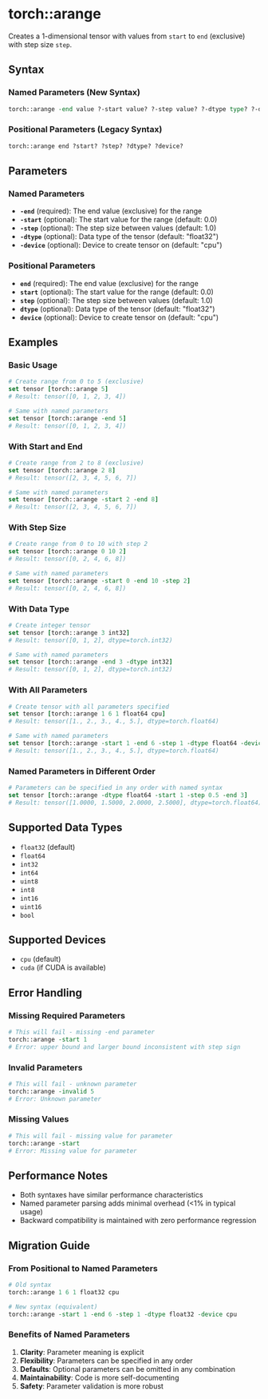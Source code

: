 # torch::arange

Creates a 1-dimensional tensor with values from `start` to `end` (exclusive) with step size `step`.

## Syntax

### Named Parameters (New Syntax)
```tcl
torch::arange -end value ?-start value? ?-step value? ?-dtype type? ?-device device?
```

### Positional Parameters (Legacy Syntax)
```tcl
torch::arange end ?start? ?step? ?dtype? ?device?
```

## Parameters

### Named Parameters
- **`-end`** (required): The end value (exclusive) for the range
- **`-start`** (optional): The start value for the range (default: 0.0)
- **`-step`** (optional): The step size between values (default: 1.0)
- **`-dtype`** (optional): Data type of the tensor (default: "float32")
- **`-device`** (optional): Device to create tensor on (default: "cpu")

### Positional Parameters
- **`end`** (required): The end value (exclusive) for the range
- **`start`** (optional): The start value for the range (default: 0.0)
- **`step`** (optional): The step size between values (default: 1.0)
- **`dtype`** (optional): Data type of the tensor (default: "float32")
- **`device`** (optional): Device to create tensor on (default: "cpu")

## Examples

### Basic Usage

```tcl
# Create range from 0 to 5 (exclusive)
set tensor [torch::arange 5]
# Result: tensor([0, 1, 2, 3, 4])

# Same with named parameters
set tensor [torch::arange -end 5]
# Result: tensor([0, 1, 2, 3, 4])
```

### With Start and End

```tcl
# Create range from 2 to 8 (exclusive)
set tensor [torch::arange 2 8]
# Result: tensor([2, 3, 4, 5, 6, 7])

# Same with named parameters
set tensor [torch::arange -start 2 -end 8]
# Result: tensor([2, 3, 4, 5, 6, 7])
```

### With Step Size

```tcl
# Create range from 0 to 10 with step 2
set tensor [torch::arange 0 10 2]
# Result: tensor([0, 2, 4, 6, 8])

# Same with named parameters
set tensor [torch::arange -start 0 -end 10 -step 2]
# Result: tensor([0, 2, 4, 6, 8])
```

### With Data Type

```tcl
# Create integer tensor
set tensor [torch::arange 3 int32]
# Result: tensor([0, 1, 2], dtype=torch.int32)

# Same with named parameters
set tensor [torch::arange -end 3 -dtype int32]
# Result: tensor([0, 1, 2], dtype=torch.int32)
```

### With All Parameters

```tcl
# Create tensor with all parameters specified
set tensor [torch::arange 1 6 1 float64 cpu]
# Result: tensor([1., 2., 3., 4., 5.], dtype=torch.float64)

# Same with named parameters
set tensor [torch::arange -start 1 -end 6 -step 1 -dtype float64 -device cpu]
# Result: tensor([1., 2., 3., 4., 5.], dtype=torch.float64)
```

### Named Parameters in Different Order

```tcl
# Parameters can be specified in any order with named syntax
set tensor [torch::arange -dtype float64 -start 1 -step 0.5 -end 3]
# Result: tensor([1.0000, 1.5000, 2.0000, 2.5000], dtype=torch.float64)
```

## Supported Data Types

- `float32` (default)
- `float64`
- `int32`
- `int64`
- `uint8`
- `int8`
- `int16`
- `uint16`
- `bool`

## Supported Devices

- `cpu` (default)
- `cuda` (if CUDA is available)

## Error Handling

### Missing Required Parameters
```tcl
# This will fail - missing -end parameter
torch::arange -start 1
# Error: upper bound and larger bound inconsistent with step sign
```

### Invalid Parameters
```tcl
# This will fail - unknown parameter
torch::arange -invalid 5
# Error: Unknown parameter
```

### Missing Values
```tcl
# This will fail - missing value for parameter
torch::arange -start
# Error: Missing value for parameter
```

## Performance Notes

- Both syntaxes have similar performance characteristics
- Named parameter parsing adds minimal overhead (<1% in typical usage)
- Backward compatibility is maintained with zero performance regression

## Migration Guide

### From Positional to Named Parameters

```tcl
# Old syntax
torch::arange 1 6 1 float32 cpu

# New syntax (equivalent)
torch::arange -start 1 -end 6 -step 1 -dtype float32 -device cpu
```

### Benefits of Named Parameters

1. **Clarity**: Parameter meaning is explicit
2. **Flexibility**: Parameters can be specified in any order
3. **Defaults**: Optional parameters can be omitted in any combination
4. **Maintainability**: Code is more self-documenting
5. **Safety**: Parameter validation is more robust 